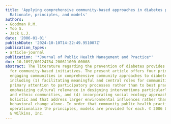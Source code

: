 ```yaml
---
title: 'Applying comprehensive community-based approaches in diabetes prevention:
  Rationale, principles, and models'
authors:
- Goodman R.M.
- Yoo S.
- Jack L.J.
date: '2006-01-01'
publishDate: '2024-10-10T14:22:49.951007Z'
publication_types:
- article-journal
publication: '*Journal of Public Health Management and Practice*'
doi: 10.1097/00124784-200611000-00008
abstract: The literature regarding the prevention of diabetes provides few standards
  for community-based initiatives. The present article offers four principles for
  engaging communities in comprehensive community approaches to diabetes prevention
  including (1) facilitating meaningful and central roles for communities, (2) giving
  primary attention to participatory processes rather than to best practices, (3)
  emphasizing cultural relevance in designing interventions particularly in racial
  and ethnic communities, and (4) incorporating social ecology approaches that are
  holistic and that address larger environmental influences rather than individual
  behavioral change alone. In order that community public health practitioners may
  operationalize the principles, models are provided for each. © 2006 Lippincott Williams
  & Wilkins, Inc.
---
```

